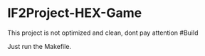 # IF2Project-HEX-Game
This project is not optimized and clean, dont pay attention 
#Build

Just run the Makefile.
